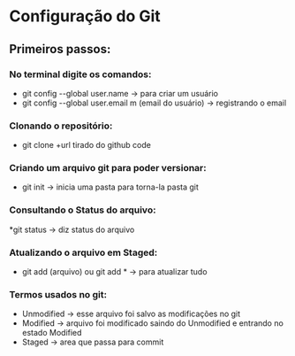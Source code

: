 # Configuração do Git

## Primeiros passos:
### No terminal digite os comandos:

* git config  --global user.name -> para criar um usuário
* git config --global user.email m (email do usuário) -> registrando o email

### Clonando o repositório:

* git clone +url tirado do github code 

### Criando um arquivo git para poder versionar:

* git init -> inicia uma pasta para torna-la pasta git

### Consultando o Status do arquivo:

*git status -> diz status do arquivo

### Atualizando o arquivo em Staged:

* git add (arquivo) ou git add * -> para atualizar tudo


### Termos usados no git:

* Unmodified -> esse arquivo foi salvo  as modificações no git
* Modified -> arquivo foi modificado saindo do Unmodified  e entrando no estado Modified
* Staged -> area que passa para commit
